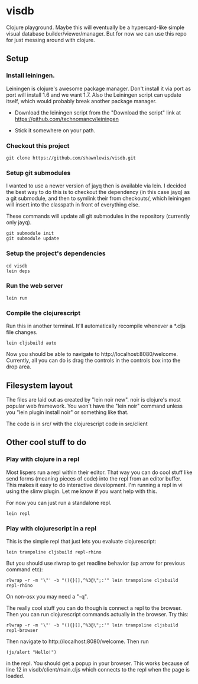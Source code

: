 # visdb

Clojure playground. Maybe this will eventually be a hypercard-like simple
visual database builder/viewer/manager. But for now we can use this repo for
just messing around with clojure.

## Setup

### Install leiningen.

Leiningen is clojure's awesome package manager. Don't install it via port as
port will install 1.6 and we want 1.7. Also the Leiningen script can update
itself, which would probably break another package manager.

- Download the leiningen script from the "Download the script" link at https://github.com/technomancy/leiningen

- Stick it somewhere on your path.


### Checkout this project

    git clone https://github.com/shawnlewis/visdb.git


### Setup git submodules

I wanted to use a newer version of jayq then is available via lein. I
decided the best way to do this is to checkout the dependency (in this case
jayq) as a git submodule, and then to symlink their from checkouts/, which
leiningen will insert into the classpath in front of everything else.

These commands will update all git submodules in the repository (currently
only jayq).

    git submodule init
    git submodule update


### Setup the project's dependencies

    cd visdb
    lein deps


### Run the web server

    lein run


### Compile the clojurescript

Run this in another terminal. It'll automatically recompile whenever a *.cljs
file changes.

    lein cljsbuild auto


Now you should be able to navigate to http://localhost:8080/welcome. Currently,
all you can do is drag the controls in the controls box into the drop area.


## Filesystem layout

The files are laid out as created by "lein noir new". noir is clojure's
most popular web framework. You won't have the "lein noir" command unless you
"lein plugin install noir" or something like that.

The code is in src/ with the clojurescript code in src/client


## Other cool stuff to do

### Play with clojure in a repl

Most lispers run a repl within their editor. That way you can do cool stuff
like send forms (meaning pieces of code) into the repl from an editor buffer.
This makes it easy to do interactive development. I'm running a repl in vi
using the slimv plugin. Let me know if you want help with this.

For now you can just run a standalone repl.

    lein repl


### Play with clojurescript in a repl

This is the simple repl that just lets you evaluate clojurescript:

    lein trampoline cljsbuild repl-rhino

But you should use rlwrap to get readline behavior (up arrow for previous
command etc):

    rlwrap -r -m '\"' -b "(){}[],^%3@\";:'" lein trampoline cljsbuild repl-rhino

On non-osx you may need a "-q".

The really cool stuff you can do though is connect a repl to the browser. Then
you can run clojurescript commands actually in the browser. Try this:

    rlwrap -r -m '\"' -b "(){}[],^%3@\";:'" lein trampoline cljsbuild repl-browser

Then navigate to http://localhost:8080/welcome. Then run

    (js/alert "Hello!")

in the repl. You should get a popup in your browser. This works because of line
12 in visdb/client/main.cljs which connects to the repl when the page is
loaded.
